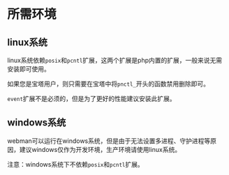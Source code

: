 # 所需环境

## linux系统
linux系统依赖`posix`和`pcntl`扩展，这两个扩展是php内置的扩展，一般来说无需安装即可使用。

如果您是宝塔用户，则只需要在宝塔中将`pnctl_`开头的函数禁用删除即可。

`event`扩展不是必须的，但是为了更好的性能建议安装此扩展。

## windows系统
webman可以运行在windows系统，但是由于无法设置多进程、守护进程等原因，建议windows仅作为开发环境，生产环境请使用linux系统。

注意：windows系统下不依赖`posix`和`pcntl`扩展。